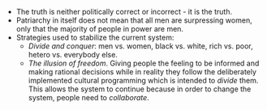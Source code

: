 * The truth is neither politically correct or incorrect - it is the truth.
* Patriarchy in itself does not mean that all men are surpressing women, only that the majority of people in power are men.
* Strategies used to stabilize the current system:
  * *Divide and conquer*: men vs. women, black vs. white, rich vs. poor, hetero vs. everybody else.
  * *The illusion of freedom*. Giving people the feeling to be informed and making rational decisions while in reality they follow the deliberately implemented cultural programming which is intended to *divide* them. This allows the system to continue because in order to change the system, people need to *collaborate*.


